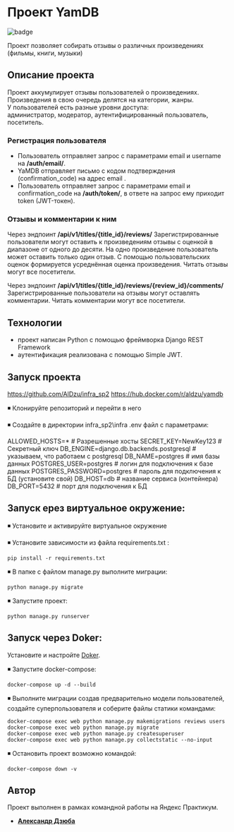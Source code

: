 
# Проект YamDB  
![badge](https://github.com/aldzu/yamdb_final/actions/workflows/yamdb_workflow.yml/badge.svg)
  
Проект позволяет собирать отзывы о различных произведениях (фильмы, книги, музыки)  
  
## Описание проекта  
  
Проект аккумулирует отзывы пользователей о произведениях.  
Произведения в свою очередь делятся на категории, жанры.  
У пользователей есть разные уровни доступа:  
администратор, модератор, аутентифицированный пользователь, посетитель.

### Регистрация пользователя  
- Пользователь отправляет запрос с параметрами email и username на **/auth/email/**.  
- YaMDB отправляет письмо с кодом подтверждения (confirmation_code) на адрес email . 
- Пользователь отправляет запрос с параметрами email и confirmation_code на **/auth/token/**, в ответе на запрос ему приходит token (JWT-токен).  

### Отзывы и комментарии к ним 
Через эндпоинт **/api/v1/titles/{title_id}/reviews/**
Зарегистрированные пользователи могут оставить к произведениям отзывы с оценкой в диапазоне от одного до десяти. На одно произведение пользователь может оставить только один отзыв. С помощью пользовательских оценок формируется усреднённая оценка произведения. Читать отзывы могут все посетители. 

Через эндпоинт **/api/v1/titles/{title_id}/reviews/{review_id}/comments/**
Зарегистрированные пользователи на отзывы могут оставлять комментарии. Читать комментарии могут все посетители.
 

## Технологии  
  
- проект написан Python с помощью фреймворка Django REST Framework  
- аутентификация реализована с помощью Simple JWT.  

## Запуск проекта

https://github.com/AlDzu/infra_sp2
https://hub.docker.com/r/aldzu/yamdb

◾ Клонируйте репозиторий и перейти в него

◾ Создайте в директории infra_sp2\infra .env файл с параметрами:

ALLOWED_HOSTS=*  # Разрешенные хосты
SECRET_KEY=NewKey123  # Секретный ключ
DB_ENGINE=django.db.backends.postgresql  # указываем, что работаем с postgresql
DB_NAME=postgres  # имя базы данных
POSTGRES_USER=postgres  # логин для подключения к базе данных
POSTGRES_PASSWORD=postgres  # пароль для подключения к БД (установите свой)
DB_HOST=db  # название сервиса (контейнера)
DB_PORT=5432   # порт для подключения к БД

## Запуск ерез виртуальное окружение:
◾ Установите и активируйте виртуальное окружение

◾ Установите зависимости из файла requirements.txt :
```
pip install -r requirements.txt
```
◾ В папке с файлом manage.py выполните миграции:
```
python manage.py migrate
```
◾ Запустите проект:
```
python manage.py runserver
```
## Запуск через Doker:

Установите и настройте [Doker](https://www.docker.com/products/docker-desktop/).

◾ Запустите docker-compose:
```
docker-compose up -d --build
```
◾ Выполните миграции создав предварительно модели пользователей, создайте суперпользователя и соберите файлы статики командами:
```
docker-compose exec web python manage.py makemigrations reviews users
docker-compose exec web python manage.py migrate
docker-compose exec web python manage.py createsuperuser
docker-compose exec web python manage.py collectstatic --no-input
```
◾ Остановить проект возможно командой:
```
docker-compose down -v
```

## Автор
Проект выполнен в рамках командной работы на Яндекс Практикум.

- **[Александр Дзюба](https://github.com/AlDzu)**
